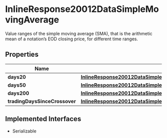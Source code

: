 

# InlineResponse20012DataSimpleMovingAverage

Value ranges of the simple moving average (SMA), that is the arithmetic mean of a notation’s EOD closing price, for different time ranges.

## Properties

Name | Type | Description | Notes
------------ | ------------- | ------------- | -------------
**days20** | [**InlineResponse20012DataSimpleMovingAverageDays20**](InlineResponse20012DataSimpleMovingAverageDays20.md) |  |  [optional]
**days50** | [**InlineResponse20012DataSimpleMovingAverageDays50**](InlineResponse20012DataSimpleMovingAverageDays50.md) |  |  [optional]
**days200** | [**InlineResponse20012DataSimpleMovingAverageDays200**](InlineResponse20012DataSimpleMovingAverageDays200.md) |  |  [optional]
**tradingDaysSinceCrossover** | [**InlineResponse20012DataSimpleMovingAverageTradingDaysSinceCrossover**](InlineResponse20012DataSimpleMovingAverageTradingDaysSinceCrossover.md) |  |  [optional]


## Implemented Interfaces

* Serializable


